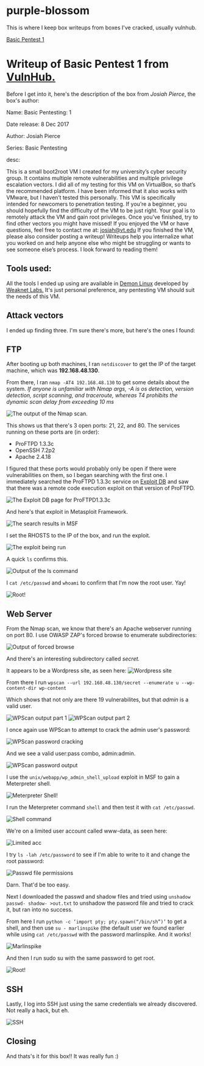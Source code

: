 # purple-blossom
This is where I keep box writeups from boxes I've cracked, usually vulnhub.

[Basic Pentest 1](#writeup-of-basic-pentest-1-from-vulnhub)


# Writeup of Basic Pentest 1 from [VulnHub.](https://www.vulnhub.com/entry/basic-pentesting-1,216/)
Before I get into it, here's the description of the box from *Josiah Pierce*, the box's author:

Name: Basic Pentesting: 1

Date release: 8 Dec 2017

Author: Josiah Pierce

Series: Basic Pentesting

desc:

This is a small boot2root VM I created for my university’s cyber security group. It contains multiple remote vulnerabilities and multiple privilege escalation vectors. I did all of my testing for this VM on VirtualBox, so that’s the recommended platform. I have been informed that it also works with VMware, but I haven’t tested this personally.
This VM is specifically intended for newcomers to penetration testing. If you’re a beginner, you should hopefully find the difficulty of the VM to be just right.
Your goal is to remotely attack the VM and gain root privileges. Once you’ve finished, try to find other vectors you might have missed! If you enjoyed the VM or have questions, feel free to contact me at: josiah@vt.edu
If you finished the VM, please also consider posting a writeup! Writeups help you internalize what you worked on and help anyone else who might be struggling or wants to see someone else’s process. I look forward to reading them!

## Tools used: 
All the tools I ended up using are available in [Demon Linux](https://www.demonlinux.com/about.php) developed by [Weaknet  Labs.](https://www.weaknetlabs.com/) It's just personal preference, any pentesting VM should suit the needs of this VM.

## Attack vectors
I ended up finding three. I'm sure there's more, but here's the ones I found:

## FTP
After booting up both machines, I ran `netdiscover` to get the IP of the target machine, which was **192.168.48.130**.

From there, I ran `nmap -AT4 192.168.48.130` to get some details about the system.
*If anyone is unfamiliar with Nmap args, -A is os detection, version detection, script scanning, and traceroute, whereas T4 prohibits the dynamic scan delay from exceeding 10 ms* 

![The output of the Nmap scan.](https://cdn.discordapp.com/attachments/590366497797570561/590367347752173583/unknown.png)


This shows us that there's 3 open ports: 21, 22, and 80. The services running on these ports are (in order): 
* ProFTPD 1.3.3c
* OpenSSH 7.2p2
* Apache 2.4.18

I figured that these ports would probably only be open if there were vulnerabilities on them, so I began searching with the first one.
I immediately searched the ProFTPD 1.3.3c service on [Exploit DB](https://www.exploit-db.com) and saw that there was a remote code execution exploit on that version of ProFTPD.

![The Exploit DB page for ProFTPD1.3.3c](https://cdn.discordapp.com/attachments/590366497797570561/590368754224070657/unknown.png)

And here's that exploit in Metasploit Framework.

![The search results in MSF](https://cdn.discordapp.com/attachments/590366497797570561/590370962424201232/unknown.png)

I set the RHOSTS to the IP of the box, and run the exploit.

![The exploit being run](https://cdn.discordapp.com/attachments/590366497797570561/590373659827372092/unknown.png)

A quick `ls` confirms this.

![Output of the ls command](https://cdn.discordapp.com/attachments/590366497797570561/590374839311794178/unknown.png)

I `cat /etc/passwd` and `whoami` to confirm that I'm now the root user. Yay!

![Root!](https://cdn.discordapp.com/attachments/590366497797570561/590375350693789696/unknown.png)

## Web Server

From the Nmap scan, we know that there's an Apache webserver running on port 80. I use OWASP ZAP's forced browse to enumerate subdirectories:

![Output of forced browse](https://cdn.discordapp.com/attachments/590366497797570561/590375778013675531/unknown.png)

And there's an interesting subdirectory called *secret.*

It appears to be a Wordpress site, as seen here:
![Wordpress site](https://cdn.discordapp.com/attachments/590366497797570561/590376790669787136/unknown.png)

From there I run `wpscan --url 192.168.48.130/secret --enumerate u --wp-content-dir wp-content`

Which shows that not only are there 19 vulnerabilites, but that *admin* is a valid user.

![WPScan output part 1](https://cdn.discordapp.com/attachments/590366497797570561/590377329205837835/unknown.png)
![WPScan output part 2](https://cdn.discordapp.com/attachments/590366497797570561/590377378447097857/unknown.png)

I once again use WPScan to attempt to crack the admin user's password:

![WPScan password cracking](https://cdn.discordapp.com/attachments/560884796029403139/590377958552633374/unknown.png)

And we see a valid user:pass combo, admin:admin.

![WPScan password output](https://cdn.discordapp.com/attachments/590366497797570561/590378132352008223/unknown.png)

I use the `unix/webapp/wp_admin_shell_upload` exploit in MSF to gain a Meterpreter shell.

![Meterpreter Shell!](https://cdn.discordapp.com/attachments/590366497797570561/590379009943273517/unknown.png)

I run the Meterpreter command `shell` and then test it with `cat /etc/passwd`.

![Shell command](https://cdn.discordapp.com/attachments/590366497797570561/590379382783344652/unknown.png)

We're on a limited user account called www-data, as seen here:

![Limited acc](https://cdn.discordapp.com/attachments/590366497797570561/590380037270667275/unknown.png)

I try `ls -lah /etc/password` to see if I'm able to write to it and change the root password:

![Passwd file permissions](https://cdn.discordapp.com/attachments/590366497797570561/590380463445508134/unknown.png)

Darn. That'd be too easy. 

Next I downloaded the passwd and shadow files and tried using `unshadow passwd- shadow- >out.txt` to unshadow the pasword file and tried to crack it, but ran into no success.

From here I run `python -c ‘import pty; pty.spawn(“/bin/sh”)’` to get a shell, and then use `su - marlinspike` (the default user we found earlier while using `cat /etc/passwd` with the password marlinspike. And it works!

![Marlinspike](https://cdn.discordapp.com/attachments/590366497797570561/590381443793027092/unknown.png)

And then I run sudo su with the same password to get root.

![Root!](https://cdn.discordapp.com/attachments/590366497797570561/590381887550259200/unknown.png)

## SSH

Lastly, I log into SSH just using the same credentials we already discovered. Not really a hack, but eh.

![SSH](https://cdn.discordapp.com/attachments/590366497797570561/590382284826214430/unknown.png)

## Closing

And thats's it for this box!! It was really fun :)

